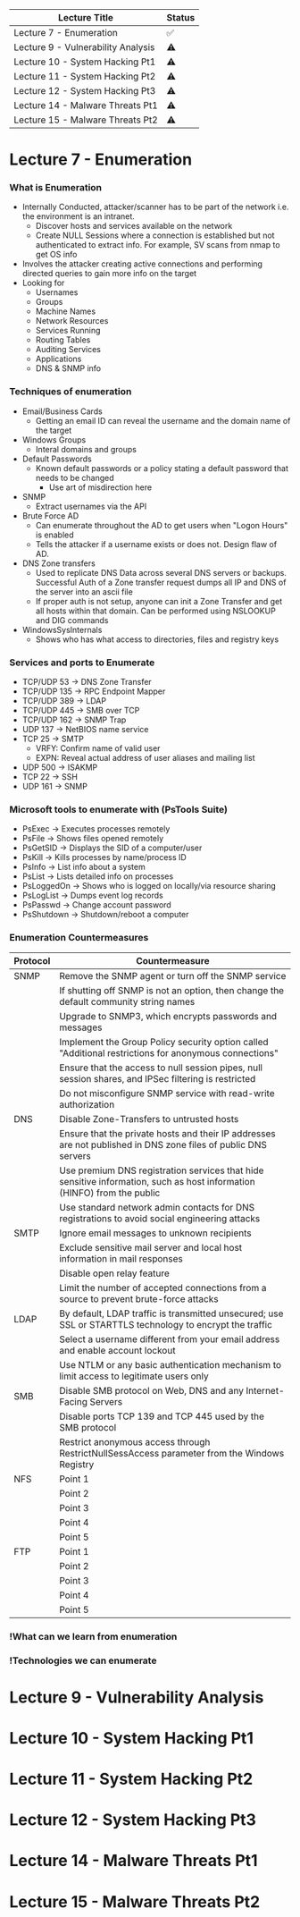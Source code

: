 | Lecture Title                      | Status             |
| ---------------------------------- | ------------------ |
| Lecture 7 - Enumeration            | :white_check_mark: |
| Lecture 9 - Vulnerability Analysis | :warning:          |
| Lecture 10 - System Hacking Pt1    | :warning:          |
| Lecture 11 - System Hacking Pt2    | :warning:          |
| Lecture 12 - System Hacking Pt3    | :warning:          |
| Lecture 14 - Malware Threats Pt1   | :warning:          |
| Lecture 15 - Malware Threats Pt2   | :warning:          |
<!--
:x:
:warning:
:white_check_mark:
-->


# Lecture 7 - Enumeration
### What is Enumeration
- Internally Conducted, attacker/scanner has to be part of the network i.e. the environment is an intranet.
	- Discover hosts and services available on the network
	- Create NULL Sessions where a connection is established but not authenticated to extract info. For example, SV scans from nmap to get OS info
- Involves the attacker creating active connections and performing directed queries to gain more info on the target
- Looking for
	- Usernames
	- Groups
	- Machine Names
	- Network Resources
	- Services Running
	- Routing Tables
	- Auditing Services
	- Applications
	- DNS & SNMP info
### Techniques of enumeration
- Email/Business Cards
	- Getting an email ID can reveal the username and the domain name of the target
- Windows Groups
	- Interal domains and groups
- Default Passwords
	- Known default passwords or a policy stating a default password that needs to be changed
		- Use art of misdirection here
- SNMP
	- Extract usernames via the API
- Brute Force AD
	- Can enumerate throughout the AD to get users when "Logon Hours" is enabled
	- Tells the attacker if a username exists or does not. Design flaw of AD.
- DNS Zone transfers
	- Used to replicate DNS Data across several DNS servers or backups. Successful Auth of a Zone transfer request dumps all IP and DNS of the server into an ascii file
	- If proper auth is not setup, anyone can init a Zone Transfer and get all hosts within that domain. Can be performed using NSLOOKUP and DIG commands
- WindowsSysInternals
	- Shows who has what access to directories, files and registry keys

### Services and ports to Enumerate
- TCP/UDP 53 -> DNS Zone Transfer
- TCP/UDP 135 -> RPC Endpoint Mapper
- TCP/UDP 389 -> LDAP
- TCP/UDP 445 -> SMB over TCP
- TCP/UDP 162 -> SNMP Trap
- UDP 137 -> NetBIOS name service
- TCP 25 -> SMTP
	- VRFY: Confirm name of valid user
	- EXPN: Reveal actual address of user aliases and mailing list
- UDP 500 -> ISAKMP
- TCP 22 -> SSH
- UDP 161 -> SNMP

### Microsoft tools to enumerate with (PsTools Suite)
- PsExec -> Executes processes remotely
- PsFile -> Shows files opened remotely
- PsGetSID -> Displays the SID of a computer/user
- PsKill -> Kills processes by name/process ID
- PsInfo -> List info about a system
- PsList -> Lists detailed info on processes
- PsLoggedOn -> Shows who is logged on locally/via resource sharing
- PsLogList -> Dumps event log records
- PsPasswd -> Change account password
- PsShutdown -> Shutdown/reboot a computer

### Enumeration Countermeasures
| Protocol | Countermeasure                                                                                                          |
| -------- | ----------------------------------------------------------------------------------------------------------------------- |
| SNMP     | Remove the SNMP agent or turn off the SNMP service                                                                      |
|          | If shutting off SNMP is not an option, then change the default community string names                                   |
|          | Upgrade to SNMP3, which encrypts passwords and messages                                                                 |
|          | Implement the Group Policy security option called "Additional restrictions for anonymous connections"                   |
|          | Ensure that the access to null session pipes, null session shares, and IPSec filtering is restricted                    |
|          | Do not misconfigure SNMP service with read-write authorization                                                          |
| DNS      | Disable Zone-Transfers to untrusted hosts                                                                               |
|          | Ensure that the private hosts and their IP addresses are not published in DNS zone files of public DNS servers          |
|          | Use premium DNS registration services that hide sensitive information, such as host information (HINFO) from the public |
|          | Use standard network admin contacts for DNS registrations to avoid social engineering attacks                           |
| SMTP     | Ignore email messages to unknown recipients                                                                             |
|          | Exclude sensitive mail server and local host information in mail responses                                              |
|          | Disable open relay feature                                                                                              |
|          | Limit the number of accepted connections from a source to prevent brute-force attacks                                   |
| LDAP     | By default, LDAP traffic is transmitted unsecured; use SSL or STARTTLS technology to encrypt the traffic                |
|          | Select a username different from your email address and enable account lockout                                          |
|          | Use NTLM or any basic authentication mechanism to limit access to legitimate users only                                 |
| SMB      | Disable SMB protocol on Web, DNS and any Internet-Facing Servers                                                        |
|          | Disable ports TCP 139 and TCP 445 used by the SMB protocol                                                              |
|          | Restrict anonymous access through RestrictNullSessAccess parameter from the Windows Registry                            | 
| NFS      | Point 1                                                                                                                 |
|          | Point 2                                                                                                                 |
|          | Point 3                                                                                                                 |
|          | Point 4                                                                                                                 |
|          | Point 5                                                                                                                 |
| FTP      | Point 1                                                                                                                 |
|          | Point 2                                                                                                                 |
|          | Point 3                                                                                                                 |
|          | Point 4                                                                                                                 |
|          | Point 5                                                                                                                 |

### !What can we learn from enumeration
### !Technologies we can enumerate
# Lecture 9 - Vulnerability Analysis
# Lecture 10 - System Hacking Pt1
# Lecture 11 - System Hacking Pt2
# Lecture 12 - System Hacking Pt3
# Lecture 14 - Malware Threats Pt1
# Lecture 15 - Malware Threats Pt2